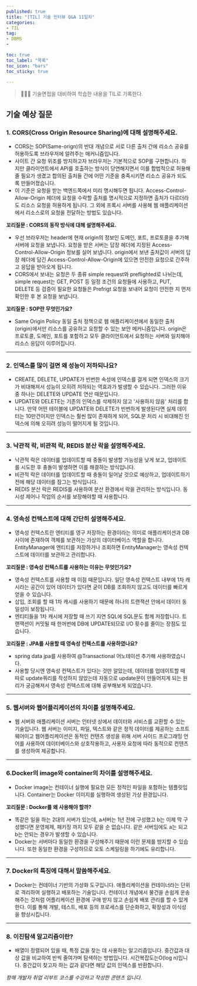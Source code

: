 ```yaml
---
published: true
title: "[TIL] 기술 인터뷰 Q&A 11일차"
categories: 
- TIL
tag:
- DBMS
- 

toc: true
toc_label: "목록"
toc_icon: "bars"
toc_sticky: true

---
```

> 👩🏻‍💻 기술면접을 대비하여 학습한 내용을 TIL로 기록한다.

## 기술 예상 질문
### 1. CORS(Cross Origin Resource Sharing)에 대해 설명해주세요.
* CORS는 SOP(Same-orign)의 반대 개념으로 서로 다른 출처 간에 리소스 공유를 허용하도록 브라우저에 알려주는 매커니즘입니다.
* 사이트 간 요청 위조를 방지하고자 브라우저는 기본적으로 SOP를 구현합니다. 하지만 클라이언트에서 API를 호출하는 방식이 당연해지면서 이를 합법적으로 허용해줄 필요가 생겼고 합의된 출처들 간에 어떤 기준을 충족시키면 리소스 공유가 되도록 만들어졌습니다.
* 이 기준은 요청을 받는 백엔드쪽에서 미리 명시해두면 됩니다. Access-Control-Allow-Origin 헤더에 요청을 수락할 출처를 명시적으로 지정하면 출처가 다르더라도 리소스 요청을 허용하게 됩니다. 그 외에 프록시 서버를 사용해 웹 애플리케이션에서 리소스로의 요청을 전달하는 방법도 있습니다.

**꼬리질문 : CORS의 동작 방식에 대해 설명해주세요.**
* 우선 브라우저는 header에 현재 origin의 정보인 도메인, 포트, 프로토콜을 추가해 서버에 요청을 보냅니다. 요청을 받은 서버는 답장 헤더에 지정된 Access-Control-Allow-Origin 정보를 실어 보냅니다. origin에서 보낸 출처값이 서버의 답장 헤더에 담긴 Access-Control-Allow-Origin에 있으면 안전한 요청으로 간주하고 응답을 받아오게 됩니다.
* CORS에서 보내는 요청은 두 종류 simple request와 preflighted로 나뉘는데, simple request는 GET, POST 등 일정 조건의 요청들에 사용하고, PUT, DELETE 등 검증이 필요한 요청들은 Prefrigt 요청을 보내어 요청이 안전한 지 먼저 확인한 후 본 요청을 보냅니다.

**꼬리질문 : SOP란 무엇인가요?**
* Same Origin Policy 동일 출처 정책으로 웹 애플리케이션에서 동일한 출처(origin)에서만 리소스를 공유하고 요청할 수 있는 보안 메커니즘입니다. origin은 프로토콜, 도메인, 포트를 포함하고 모두 클라이언트에서 요청하는 서버와 일치해야 리소스 응답이 이루어집니다.

---

### 2. 인덱스를 많이 걸면 왜 성능이 저하되나요?
* CREATE, DELETE, UPDATE가 빈번한 속성에 인덱스를 걸게 되면 인덱스의 크기가 비대해져서 성능이 오히려 저하되는 역효과가 발생할 수 있습니다. 그러한 이유 중 하나는 DELETE와 UPDATE 연산 때문입니다. 
* UPDATE와 DELETE는 기존의 인덱스를 삭제하지 않고 '사용하지 않음' 처리를 합니다. 만약 어떤 테이블에 UPDATE와 DELETE가 빈번하게 발생된다면 실제 데이터는 10만건이지만 인덱스는 훨씬 많이 존재하게 되어, SQL문 처리 시 비대해진 인덱스에 의해 오히려 성능이 떨어지게 될 것입니다.

---

### 3. 낙관적 락, 비관적 락, REDIS 분산 락을 설명해주세요.
* 낙관적 락은 데이터를 업데이트할 때 중돌이 발생할 가능성을 낮게 보고, 업데이트를 시도한 후 충돌이 발생하면 이를 해결하는 방식입니다.
* 비관적 락은 데이터를 업데이트할 때 충돌이 일어날 것으로 예상하고, 업데이트하기 전에 해당 데이터를 잠그는 방식입니다.
* REDIS 분산 락은 REDIS를 사용하여 분산 환경에서 락을 관리하는 방식입니다. 동시성 제어나 작업의 순서를 보장해야할 때 사용합니다.

---
 
### 4. 영속성 컨텍스트에 대해 간단히 설명해주세요.
* 영속성 컨텍스트란 엔티티를 영구 저장하는 환경이라는 의미로 애플리케이션과 DB 사이에 존재하여 객체를 보관하는 가상의 데이터베이스 역할을 합니다. EntityManager에 엔티티를 저장하거나 조회하면 EntityManager는 영속성 컨텍스트에 데이터를 보관하고 관리합니다.

**꼬리질문 : 영속성 컨텍스트를 사용하는 이유는 무엇인가요?**
* 영속성 컨텍스트를 사용할 때 이점 때문입니다. 일단 영속성 컨텍스트 내부에 1차 캐시라는 공간이 있어 데이터가 있다면 굳이 DB를 조회하지 않고도 데이터를 빠르게 얻을 수 있습니다. 
* 삽입, 조회를 할 때 1차 캐시를 사용하기 때문에 하나의 트랜잭션 안에서 데이터 동일성이 보장됩니다. 
* 엔티티들을 1차 캐시에 저장할 때 쓰기 지연 SQL에 SQL문도 함께 저장합니다. 트랜잭션이 커밋될 때 한꺼번에 DB에 UPDATE되므로 I/O 횟수를 줄이는 장점도 있습니다.

**꼬리질문 : JPA를 사용할 때 영속성 컨텍스트를 사용하였나요?**
* spring data jpa를 사용하여 @Transactional 어노테이션 추가해 사용하였습니다. 
* 사용할 당시엔 영속성 컨텍스트가 있다는 것만 알았는데, 데이터를 업데이트할 때 따로 update쿼리를 작성하지 않았는데 자동으로 update문이 만들어지게 되는 원리가 궁금해져서 영속성 컨텍스트에 대해 공부해보게 되었습니다.

---

### 5. 웹서버와 웹어플리케이션의 차이를 설명해주세요.
* 웹 서버와 애플리케이션 서버는 인터넷 상에서 데이터와 서비스를 교환할 수 있는 기술입니다. 
웹 서버는 이미지, 파일, 텍스트와 같은 정적 데이터를 제공하는 소프트웨어이고 웹어플리케이션은 동적인 컨텐츠 생성을 위해 서버 사이드 프로그래밍 언어를 사용하여 데이터베이스와 상호작용하고, 사용자 요청에 따라 동적으로 컨텐츠를 생성하여 제공합니다.

---

### 6.Docker의 image와 container의 차이를 설명해주세요.
* Docker image는 컨테이너 실행에 필요한 모든 정적인 파일을 포함하는 템플릿입니다. Container는 Docker 이미지를 실행하여 생성된 가상 환경입니다.

**꼬리질문 : Docker를 왜 사용해야 할까?**
* 똑같은 일을 하는 2대의 서버가 있는데, a서버는 1년 전에 구성했고 b는 이제 막 구성했다면 운영체제, 패키징 까지 모두 같을 순 없습니다. 같은 서버임에도 a는 되고 b는 안되는 경우가 발생할 수 있습니다. 
* Docker는 서버마다 동일한 환경을 구성해주기 때문에 이런 문제를 방지할 수 있습니다. 또한 동일한 환경을 구성하므로 오토 스케일링을 하기에도 유리합니다.

---

### 7. Docker의 특징에 대해서 말씀해주세요.
* Docker는 컨테이너 기반의 가상화 도구입니다. 애플리케이션을 컨테이너라는 단위로 격리하여 실행하고 배포하는 기술입니다. 컨테이너 개념에서 물건을 손쉽게 운송해주는 것처럼 어플리케이션 환경에 구애 받지 않고 손쉽게 배포 관리를 할 수 있게 한다. 이를 통해 개발, 테스트, 배포 등의 프로세스를 단순화하고, 확장성과 이식성을 향상시킵니다.

---

### 8. 이진탐색 알고리즘이란?
* 배열이 정렬되어 있을 때, 특정 값을 찾는 데 사용하는 알고리즘입니다. 중간값과 대상 값을 비교하여 반씩 줄여가며 탐색하는 방법입니다. 시간복잡도는O(log n)입니다. 중간값이 찾고자 하는 값과 같다면 해당 값의 인덱스를 반환합니다.


_항해 개발자 취업 리부트 코스를 수강하고 작성한 콘텐츠 입니다._